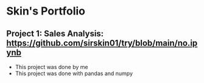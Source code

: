 # Skin's Portfolio
## Project 1: Sales Analysis: https://github.com/sirskin01/try/blob/main/no.ipynb 
- This project was done by me
- This project was done with pandas and numpy
